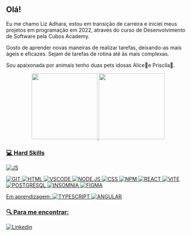 ## Olá!

Eu me chamo Liz Adhara, estou em transição de carreira e iniciei meus projetos em programação em 2022, através do curso de Desenvolvimento de Software pela Cubos Academy.

Gosto de aprender novas maneiras de realizar tarefas, deixando-as mais ágeis e eficazes. Sejam de tarefas de rotina até às mais complexas.

Sou apaixonada por animais tenho duas pets idosas Alice🐶e Priscila🐶.

<div align="center">
  <a href="https://github.com/lizstuart">
  <img height="180em" src="https://github-readme-stats.vercel.app/api?username=lizstuart&show_icons=true&theme=radical&include_all_commits=true&count_private=true"/>
  <img height="180em" src="https://github-readme-stats.vercel.app/api/top-langs/?username=lizstuart&layout=compact&langs_count=7&theme=radical"/>
</div>

  
  ### 💻 Hard Skills
  ![JS](https://img.shields.io/badge/JavaScript-323330?style=for-the-badge&logo=javascript&logoColor=F7DF1E)
  
  ![GIT](https://img.shields.io/badge/GIT-E44C30?style=for-the-badge&logo=git&logoColor=white)
  ![HTML](https://img.shields.io/badge/HTML5-E34F26?style=for-the-badge&logo=html5&logoColor=white)
  ![VSCODE](https://img.shields.io/badge/VSCode-0078D4?style=for-the-badge&logo=visual%20studio%20code&logoColor=white)
  ![NODE.JS](https://img.shields.io/badge/Node.js-339933?style=for-the-badge&logo=nodedotjs&logoColor=white)
  ![CSS](	https://img.shields.io/badge/CSS3-1572B6?style=for-the-badge&logo=css3&logoColor=white)
  ![NPM](https://img.shields.io/badge/npm-CB3837?style=for-the-badge&logo=npm&logoColor=white)
  ![REACT](	https://img.shields.io/badge/React-20232A?style=for-the-badge&logo=react&logoColor=61DAFB)
  ![VITE](https://img.shields.io/badge/Vite-B73BFE?style=for-the-badge&logo=vite&logoColor=FFD62E)
  ![POSTGRESQL](https://img.shields.io/badge/PostgreSQL-316192?style=for-the-badge&logo=postgresql&logoColor=white)
  ![INSOMNIA](https://img.shields.io/badge/Insomnia-5849be?style=for-the-badge&logo=Insomnia&logoColor=white)
  ![FIGMA](https://img.shields.io/badge/Figma-F24E1E?style=for-the-badge&logo=figma&logoColor=white)

  Em aprendizagem:
  ![TYPESCRIPT](https://img.shields.io/badge/TypeScript-007ACC?style=for-the-badge&logo=typescript&logoColor=white)
  ![ANGULAR](https://img.shields.io/badge/Angular-DD0031?style=for-the-badge&logo=angular&logoColor=white)
 

  ### 	🔍 Para me encontrar:
  [![Linkedin](https://img.shields.io/badge/LinkedIn-0077B5?style=for-the-badge&logo=linkedin&logoColor=white)](https://www.linkedin.com/in/liz-adhara-stuart-b96b6116a/)
 
   
  
 
         
          
 
          
